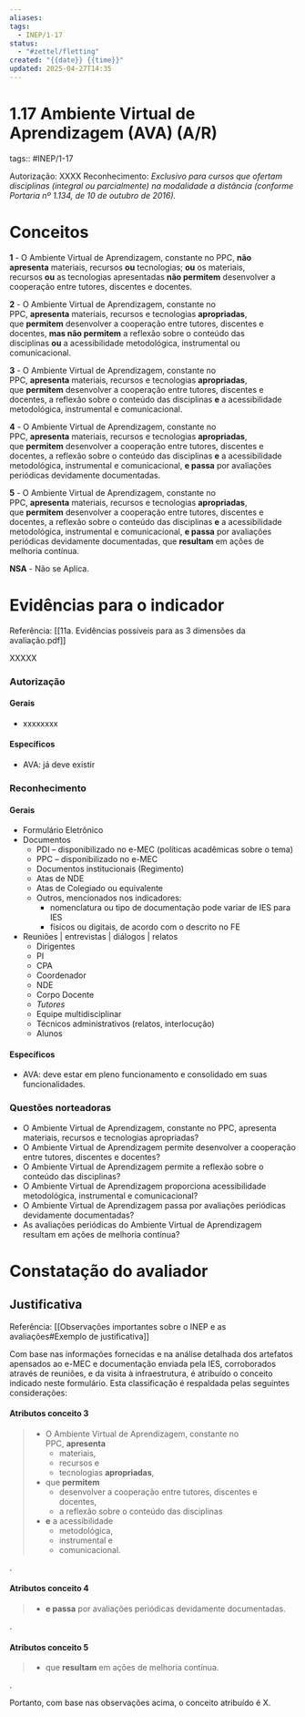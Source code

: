 ```yaml
---
aliases: 
tags:
  - INEP/1-17
status:
  - "#zettel/fletting"
created: "{{date}} {{time}}"
updated: 2025-04-27T14:35
---
```

# 1.17 Ambiente Virtual de Aprendizagem (AVA) (A/R)

tags:: #INEP/1-17

Autorização: XXXX
Reconhecimento: *Exclusivo para cursos que ofertam disciplinas (integral ou parcialmente) na modalidade a distância (conforme Portaria nº 1.134, de 10 de outubro de 2016).*

# Conceitos

**1** - O Ambiente Virtual de Aprendizagem, constante no PPC, **não apresenta** materiais, recursos **ou** tecnologias; **ou** os materiais, recursos **ou** as tecnologias apresentadas **não permitem** desenvolver a cooperação entre tutores, discentes e docentes.

**2** - O Ambiente Virtual de Aprendizagem, constante no PPC, **apresenta** materiais, recursos e tecnologias **apropriadas**, que **permitem** desenvolver a cooperação entre tutores, discentes e docentes, **mas não permitem** a reflexão sobre o conteúdo das disciplinas **ou** a acessibilidade metodológica, instrumental ou comunicacional.

**3** - O Ambiente Virtual de Aprendizagem, constante no PPC, **apresenta** materiais, recursos e tecnologias **apropriadas**, que **permitem** desenvolver a cooperação entre tutores, discentes e docentes, a reflexão sobre o conteúdo das disciplinas **e** a acessibilidade metodológica, instrumental e comunicacional.

**4** - O Ambiente Virtual de Aprendizagem, constante no PPC, **apresenta** materiais, recursos e tecnologias **apropriadas**, que **permitem** desenvolver a cooperação entre tutores, discentes e docentes, a reflexão sobre o conteúdo das disciplinas **e** a acessibilidade metodológica, instrumental e comunicacional, **e passa** por avaliações periódicas devidamente documentadas.

**5** - O Ambiente Virtual de Aprendizagem, constante no PPC, **apresenta** materiais, recursos e tecnologias **apropriadas**, que **permitem** desenvolver a cooperação entre tutores, discentes e docentes, a reflexão sobre o conteúdo das disciplinas **e** a acessibilidade metodológica, instrumental e comunicacional, **e passa** por avaliações periódicas devidamente documentadas, que **resultam** em ações de melhoria contínua.

**NSA** - Não se Aplica.

# Evidências para o indicador

Referência: [[11a. Evidências possíveis para as 3 dimensões da avaliação.pdf]]

XXXXX

### Autorização

#### Gerais

- xxxxxxxx

#### Específicos

- AVA: já deve existir

### Reconhecimento

#### Gerais

- Formulário Eletrônico
- Documentos
  - PDI – disponibilizado no e-MEC (políticas acadêmicas sobre o tema)
  - PPC – disponibilizado no e-MEC
  - Documentos institucionais (Regimento)
  - Atas de NDE
  - Atas de Colegiado ou equivalente
  - Outros, mencionados nos indicadores:
    - nomenclatura ou tipo de documentação pode variar de IES para IES
    - físicos ou digitais, de acordo com o descrito no FE
- Reuniões | entrevistas | diálogos | relatos
  - Dirigentes
  - PI
  - CPA
  - Coordenador
  - NDE
  - Corpo Docente
  - *Tutores*
  - Equipe multidisciplinar
  - Técnicos administrativos (relatos, interlocução)
  - Alunos

#### Específicos

- AVA: deve estar em pleno funcionamento e consolidado em suas funcionalidades.

### Questões norteadoras

- O Ambiente Virtual de Aprendizagem, constante no PPC, apresenta materiais, recursos e tecnologias apropriadas?
- O Ambiente Virtual de Aprendizagem permite desenvolver a cooperação entre tutores, discentes e docentes?
- O Ambiente Virtual de Aprendizagem permite a reflexão sobre o conteúdo das disciplinas?
- O Ambiente Virtual de Aprendizagem proporciona acessibilidade metodológica, instrumental e comunicacional?
- O Ambiente Virtual de Aprendizagem passa por avaliações periódicas devidamente documentadas?
- As avaliações periódicas do Ambiente Virtual de Aprendizagem resultam em ações de melhoria contínua?

# Constatação do avaliador

## Justificativa

Referência: [[Observações importantes sobre o INEP e as avaliações#Exemplo de justificativa]]

Com base nas informações fornecidas e na análise detalhada dos artefatos apensados ao e-MEC e documentação enviada pela IES, corroborados através de reuniões, e da visita à infraestrutura, é atribuído o conceito indicado neste formulário. Esta classificação é respaldada pelas seguintes considerações:

#### Atributos conceito 3

> - O Ambiente Virtual de Aprendizagem, constante no PPC, **apresenta**
>   - materiais,
>   - recursos e
>   - tecnologias **apropriadas**,
> - que **permitem**
>   - desenvolver a cooperação entre tutores, discentes e docentes,
>   - a reflexão sobre o conteúdo das disciplinas
> - **e** a acessibilidade
>   - metodológica,
>   - instrumental e
>   - comunicacional.

.

#### Atributos conceito 4

> - **e passa** por avaliações periódicas devidamente documentadas.

.

#### Atributos conceito 5

> - que **resultam** em ações de melhoria contínua.

.

Portanto, com base nas observações acima, o conceito atribuído é X.
